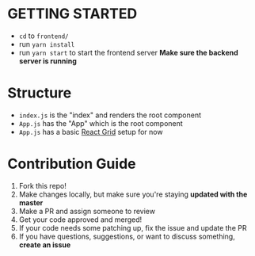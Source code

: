 # GETTING STARTED
 - `cd` to `frontend/`
 - run `yarn install`
 - run `yarn start`  to start the frontend server
 **Make sure the backend server is running**


# Structure 
- `index.js` is the "index" and renders the root component
- `App.js` has the "App" which is the root component
- `App.js` has a basic [React Grid](https://devexpress.github.io/devextreme-reactive/react/grid/docs/guides/fundamentals/) setup for now

# Contribution Guide

1. Fork this repo!
2. Make changes locally, but make sure you're staying **updated with the master**
3. Make a PR and assign someone to review
4. Get your code approved and merged!
5. If your code needs some patching up, fix the issue and update the PR
6. If you have questions, suggestions, or want to discuss something, **create an issue**
